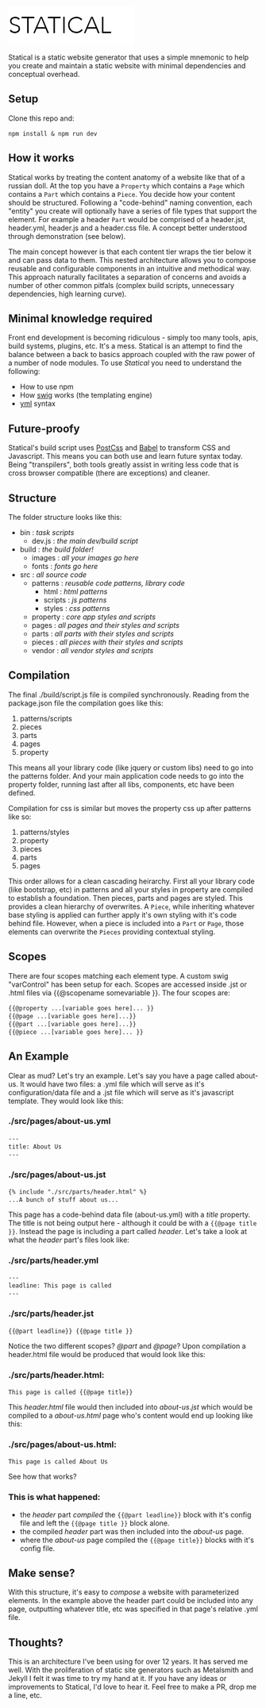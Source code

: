 ![Alt text](build/images/statical.png)


Statical is a static website generator that uses a simple mnemonic to help you create and maintain a static website with minimal dependencies and conceptual overhead.

## Setup
Clone this repo and:

	npm install & npm run dev

## How it works
Statical works by treating the content anatomy of a website like that of a russian doll. At the top you have a `Property` which contains a `Page` which contains a `Part` which contains a `Piece`. You decide how your content should be structured. Following a "code-behind" naming convention, each "entity" you create will optionally have a series of file types that support the element. For example a header `Part` would be comprised of a header.jst, header.yml, header.js and a header.css file. A concept better understood through demonstration (see below).

The main concept however is that each content tier wraps the tier below it and can pass data to them. This nested architecture allows you to compose reusable and configurable components in an intuitive and methodical way. This approach naturally facilitates a separation of concerns and avoids a number of other common pitfals (complex build scripts, unnecessary dependencies, high learning curve).

## Minimal knowledge required
Front end development is becoming ridiculous - simply too many tools, apis, build systems, plugins, etc. It's a mess. Statical is an attempt to find the balance between a back to basics approach coupled with the raw power of a number of node modules. To use *Statical* you need to understand the following: 

- How to use npm
- How [swig](http://paularmstrong.github.io/swig/) works (the templating engine)
- [yml](http://www.yaml.org/start.html) syntax

## Future-proofy
Statical's build script uses [PostCss](https://github.com/postcss/postcss) and [Babel](https://babeljs.io/) to transform CSS and Javascript. This means you can both use and learn future syntax today. Being "transpilers", both tools greatly assist in writing less code that is cross browser compatible (there are exceptions) and cleaner.

## Structure
The folder structure looks like this:

- bin : _task scripts_
	- dev.js : _the main dev/build script_
- build : _the build folder!_
	- images : _all your images go here_
	- fonts : _fonts go here_
- src : _all source code_
	- patterns : _reusable code patterns, library code_
		- html : _html patterns_
		- scripts : _js patterns_
		- styles : _css patterns_
	- property : _core app styles and scripts_
	- pages : _all pages and their styles and scripts_
	- parts : _all parts with their styles and scripts_
	- pieces : _all pieces with their styles and scripts_
	- vendor : _all vendor styles and scripts_

## Compilation
The final ./build/script.js file is compiled synchronously. Reading from the package.json file the compilation goes like this:

1. patterns/scripts
1. pieces
1. parts
1. pages
1. property

This means all your library code (like jquery or custom libs) need to go into the patterns folder. And your main application code needs to go into the property folder, running last after all libs, components, etc have been defined. 

Compilation for css is similar but moves the property css up after patterns like so:

1. patterns/styles
1. property
1. pieces
1. parts
1. pages

This order allows for a clean cascading heirarchy. First all your library code (like bootstrap, etc) in patterns and all your styles in property are compiled to establish a foundation. Then pieces, parts and pages are styled. This provides a clean hierarchy of overwrites. A `Piece`, while inheriting whatever base styling is applied can further apply it's own styling with it's code behind file. However, when a piece is included into a `Part` or `Page`, those elements can overwrite the `Pieces` providing contextual styling.

## Scopes
There are four scopes matching each element type. A custom swig "varControl" has been setup for each. Scopes are accessed inside .jst or .html files via {{@scopename somevariable }}. The four scopes are:

	{{@property ...[variable goes here]... }}
	{{@page ...[variable goes here]...}}
	{{@part ...[variable goes here]...}}
	{{@piece ...[variable goes here]... }}

## An Example
Clear as mud? Let's try an example. Let's say you have a page called about-us. It would have two files: a .yml file which will serve as it's configuration/data file and a .jst file which will serve as it's javascript template. They would look like this:

### ./src/pages/about-us.yml
	
	---
	title: About Us
	---

### ./src/pages/about-us.jst

	{% include "./src/parts/header.html" %}
	...A bunch of stuff about us...

This page has a code-behind data file (about-us.yml) with a *title* property. The title is not being output here - although it could be with a `{{@page title }}`. Instead the page is including a part called *header*. Let's take a look at what the *header* part's files look like:

### ./src/parts/header.yml

	---
	leadline: This page is called 
	---

### ./src/parts/header.jst

	{{@part leadline}} {{@page title }}

Notice the two different scopes? *@part* and *@page*? Upon compilation a header.html file would be produced that would look like this:

### ./src/parts/header.html:

	This page is called {{@page title}}

This *header.html* file would then included into *about-us.jst* which would be compiled to a *about-us.html* page who's content would end up looking like this:

### ./src/pages/about-us.html:

	This page is called About Us

See how that works?

### This is what happened:

- the *header* part *compiled* the `{{@part leadline}}` block with it's config file and left the `{{@page title }}` block alone.
- the compiled *header* part was then included into the *about-us* page.
- where the *about-us* page compiled the `{{@page title}}` blocks with it's config file.

## Make sense?
With this structure, it's easy to *compose* a website with parameterized elements. In the example above the header part could be included into any page, outputting whatever title, etc was specified in that page's relative .yml file.

## Thoughts?
This is an architecture I've been using for over 12 years. It has served me well. With the proliferation of static site generators such as Metalsmith and Jekyll I felt it was time to try my hand at it. If you have any ideas or improvements to Statical, I'd love to hear it. Feel free to make a PR, drop me a line, etc.
